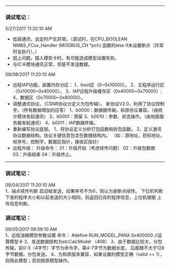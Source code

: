 ***
### 调试笔记：
5/27/2017 11:20:10 AM 

- 低层通讯，会定时产生异常。（调试时，在CPU_BOOLEAN  NMBS_FCxx_Handler (MODBUS_CH  *pch) 函数的else if未设置断点（异常时会执行）。）
- 因上问题。插入模型卡时。有可能造成模型设置失败。
- 与IC卡模块通讯正常，但是不发送数据。

08/08/2017 11:20:10 AM 
- 远程IAP功能。装置内存分区：
        1、boot区（0~0x10000）。
        2、主程序运行区（0x10000~0x40000）。
        3、IAP远程升级缓存区（0x40000~0x70000）;
        4、数据区（0x70000~0x80000）。
- 调整通讯协议。（CSNR协议分定义为包传输）。
        新协议V2.0，利用了协议控制字。（所有数据增加的应答）
        1、b0000：数据据传输，和原协议兼容。（由统计模块发起通讯）
        2、b0001：预留
        3、b0010：参数、状态操作。（由地面服务器发起通讯）
        4、b0011：IAP数据传输。
- 重新编写协议底层。
        1、将协议定义分析打包函数和拆包函数。
        2、定义通讯协议数据结构。协议关键信息包含在数据结构内。
          （如：源地址，目标地址，帧序号，控制字，数据区指针，接收区指针）
- 远程升级：
升级命令：   01：升级开始（考虑续传问题）
             02：升级包数据
             03：升级结束
             04：升级终止。

***
### 调试笔记：
09/04/2017 11:20:10 AM        
1、端点续传判断
   启动帧发送，如果序号不为0，则认为是断点续传。
   下位机判断下发的程序大小和以前发送的大小相同，则返回已存的程序信息，上位机根据
   上传信息判断。
   
### 调试笔记：
09/05/2017 09:59:10 AM        
1、远程油箱模型参数设置
命令：   #define		RUN_MODEL_PARA      0x400000		//运算模型卡
2、发送数据结构为stcCalcModel （408）
3、由于数据比较大，分包传输，前0-3（4字节）字节为命令字，第4-7字节为数据长度，
   后面跟不大于128字节数据。分包发送。
4、为和原版本兼容，如果设置的模型正确（valid == 1），则用此模型；否则按原模型操作。

    
   

        